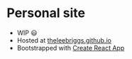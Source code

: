 # Personal site

* WIP 😃
* Hosted at [theleebriggs.github.io](https://theleebriggs.github.io/)
* Bootstrapped with [Create React App](https://github.com/facebookincubator/create-react-app)